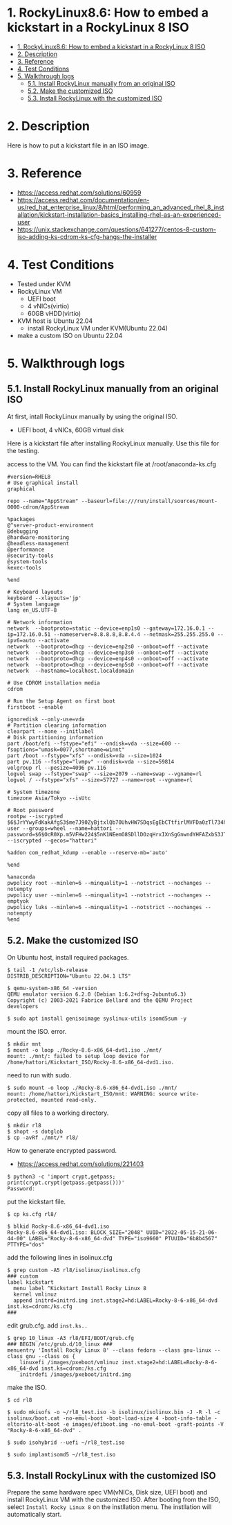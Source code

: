 # 1. RockyLinux8.6: How to embed a kickstart in a RockyLinux 8 ISO 

- [1. RockyLinux8.6: How to embed a kickstart in a RockyLinux 8 ISO](#1-rockylinux86-how-to-embed-a-kickstart-in-a-rockylinux-8-iso)
- [2. Description](#2-description)
- [3. Reference](#3-reference)
- [4. Test Conditions](#4-test-conditions)
- [5. Walkthrough logs](#5-walkthrough-logs)
  - [5.1. Install RockyLinux manually from an original ISO](#51-install-rockylinux-manually-from-an-original-iso)
  - [5.2. Make the customized ISO](#52-make-the-customized-iso)
  - [5.3. Install RockyLinux with the customized ISO](#53-install-rockylinux-with-the-customized-iso)

# 2. Description

Here is how to put a kickstart file in an ISO image.

# 3. Reference

- https://access.redhat.com/solutions/60959
- https://access.redhat.com/documentation/en-us/red_hat_enterprise_linux/8/html/performing_an_advanced_rhel_8_installation/kickstart-installation-basics_installing-rhel-as-an-experienced-user
- https://unix.stackexchange.com/questions/641277/centos-8-custom-iso-adding-ks-cdrom-ks-cfg-hangs-the-installer

# 4. Test Conditions

- Tested under KVM
- RockyLinux VM
  - UEFI boot
  - 4 vNICs(virtio)
  - 60GB vHDD(virtio)
- KVM host is Ubuntu 22.04
  - install RockyLinux VM under KVM(Ubuntu 22.04)
- make a custom ISO on Ubuntu 22.04

# 5. Walkthrough logs

## 5.1. Install RockyLinux manually from an original ISO

At first, intall RockyLinux manually by using the original ISO.
- UEFI boot, 4 vNICs, 60GB virtual disk

Here is a kickstart file after installing RockyLinux manually.
Use this file for the testing.

access to the VM.
You can find the kickstart file at /root/anaconda-ks.cfg
```text
#version=RHEL8
# Use graphical install
graphical

repo --name="AppStream" --baseurl=file:///run/install/sources/mount-0000-cdrom/AppStream

%packages
@^server-product-environment
@debugging
@hardware-monitoring
@headless-management
@performance
@security-tools
@system-tools
kexec-tools

%end

# Keyboard layouts
keyboard --xlayouts='jp'
# System language
lang en_US.UTF-8

# Network information
network  --bootproto=static --device=enp1s0 --gateway=172.16.0.1 --ip=172.16.0.51 --nameserver=8.8.8.8,8.8.4.4 --netmask=255.255.255.0 --ipv6=auto --activate
network  --bootproto=dhcp --device=enp2s0 --onboot=off --activate
network  --bootproto=dhcp --device=enp3s0 --onboot=off --activate
network  --bootproto=dhcp --device=enp4s0 --onboot=off --activate
network  --bootproto=dhcp --device=enp5s0 --onboot=off --activate
network  --hostname=localhost.localdomain

# Use CDROM installation media
cdrom

# Run the Setup Agent on first boot
firstboot --enable

ignoredisk --only-use=vda
# Partition clearing information
clearpart --none --initlabel
# Disk partitioning information
part /boot/efi --fstype="efi" --ondisk=vda --size=600 --fsoptions="umask=0077,shortname=winnt"
part /boot --fstype="xfs" --ondisk=vda --size=1024
part pv.116 --fstype="lvmpv" --ondisk=vda --size=59814
volgroup rl --pesize=4096 pv.116
logvol swap --fstype="swap" --size=2079 --name=swap --vgname=rl
logvol / --fstype="xfs" --size=57727 --name=root --vgname=rl

# System timezone
timezone Asia/Tokyo --isUtc

# Root password
rootpw --iscrypted $6$JrYYwyFdKakAfgS3$me7J90ZyBjtxlQb70UhvHW7SDqsEgEbCTtfirlMVFDa0zTl734hGo.IRW9n1kJe7R1N5NP8DiGCBghfy55dL..
user --groups=wheel --name=hattori --password=$6$OcR0Xp.m5VFHw224$5nK1NEemO8SDllDOzqHrxIXnSgGnwndYHFAZxbS3JTFbi0A4Qi5EIru87NTWlJlzmlpPO/ylLbxtqLPZVkMCa. --iscrypted --gecos="hattori"

%addon com_redhat_kdump --enable --reserve-mb='auto'

%end

%anaconda
pwpolicy root --minlen=6 --minquality=1 --notstrict --nochanges --notempty
pwpolicy user --minlen=6 --minquality=1 --notstrict --nochanges --emptyok
pwpolicy luks --minlen=6 --minquality=1 --notstrict --nochanges --notempty
%end
```

## 5.2. Make the customized ISO

On Ubuntu host, install required packages.
```text
$ tail -1 /etc/lsb-release 
DISTRIB_DESCRIPTION="Ubuntu 22.04.1 LTS"

$ qemu-system-x86_64 -version
QEMU emulator version 6.2.0 (Debian 1:6.2+dfsg-2ubuntu6.3)
Copyright (c) 2003-2021 Fabrice Bellard and the QEMU Project developers

$ sudo apt install genisoimage syslinux-utils isomd5sum -y
```

mount the ISO.
error.
```text
$ mkdir mnt
$ mount -o loop ./Rocky-8.6-x86_64-dvd1.iso ./mnt/
mount: ./mnt/: failed to setup loop device for /home/hattori/Kickstart_ISO/Rocky-8.6-x86_64-dvd1.iso.
```

need to run with sudo.
```text
$ sudo mount -o loop ./Rocky-8.6-x86_64-dvd1.iso ./mnt/
mount: /home/hattori/Kickstart_ISO/mnt: WARNING: source write-protected, mounted read-only.
```

copy all files to a working directory.
```text
$ mkdir rl8
$ shopt -s dotglob
$ cp -avRf ./mnt/* rl8/
```

How to generate encrypted password.
- https://access.redhat.com/solutions/221403
```text
$ python3 -c 'import crypt,getpass; print(crypt.crypt(getpass.getpass()))'
Password: 
```

put the kickstart file.
```text
$ cp ks.cfg rl8/

$ blkid Rocky-8.6-x86_64-dvd1.iso 
Rocky-8.6-x86_64-dvd1.iso: BLOCK_SIZE="2048" UUID="2022-05-15-21-06-44-00" LABEL="Rocky-8-6-x86_64-dvd" TYPE="iso9660" PTUUID="6b8b4567" PTTYPE="dos"
```

add the following lines in isolinux.cfg
```text
$ grep custom -A5 rl8/isolinux/isolinux.cfg 
### custom
label kickstart
  menu label ^Kickstart Install Rocky Linux 8
  kernel vmlinuz
  append initrd=initrd.img inst.stage2=hd:LABEL=Rocky-8-6-x86_64-dvd inst.ks=cdrom:/ks.cfg
###
```

edit grub.cfg. add `inst.ks..`
```text
$ grep 10_linux -A3 rl8/EFI/BOOT/grub.cfg 
### BEGIN /etc/grub.d/10_linux ###
menuentry 'Install Rocky Linux 8' --class fedora --class gnu-linux --class gnu --class os {
	linuxefi /images/pxeboot/vmlinuz inst.stage2=hd:LABEL=Rocky-8-6-x86_64-dvd inst.ks=cdrom:/ks.cfg
	initrdefi /images/pxeboot/initrd.img
```

make the ISO.
```text
$ cd rl8

$ sudo mkisofs -o ~/rl8_test.iso -b isolinux/isolinux.bin -J -R -l -c isolinux/boot.cat -no-emul-boot -boot-load-size 4 -boot-info-table -eltorito-alt-boot -e images/efiboot.img -no-emul-boot -graft-points -V "Rocky-8-6-x86_64-dvd" .

$ sudo isohybrid --uefi ~/rl8_test.iso

$ sudo implantisomd5 ~/rl8_test.iso
```

## 5.3. Install RockyLinux with the customized ISO

Prepare the same hardware spec VM(vNICs, Disk size, UEFI boot) and install RockyLinux VM with the customized ISO.
After booting from the ISO, select `Install Rocky Linux 8` on the instllation menu.
The instllation will automatically start.